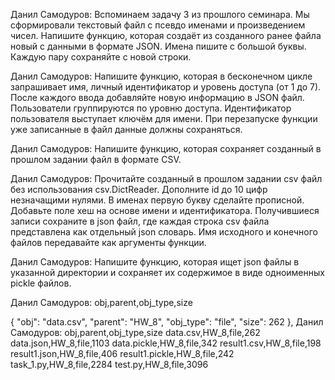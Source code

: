 Данил Самодуров: Вспоминаем задачу 3 из прошлого семинара. Мы сформировали текстовый файл с псевдо именами и произведением чисел.
Напишите функцию, которая создаёт из созданного ранее файла новый с данными в формате JSON.
Имена пишите с большой буквы.
Каждую пару сохраняйте с новой строки.

Данил Самодуров: Напишите функцию, которая в бесконечном цикле запрашивает имя, личный идентификатор и уровень доступа (от 1 до 7).
После каждого ввода добавляйте новую информацию в JSON файл.
Пользователи группируются по уровню доступа.
Идентификатор пользователя выступает ключём для имени.
При перезапуске функции уже записанные в файл данные должны сохраняться.

Данил Самодуров: Напишите функцию, которая сохраняет созданный в прошлом задании файл в формате CSV.

Данил Самодуров: Прочитайте созданный в прошлом задании csv файл без использования csv.DictReader.
Дополните id до 10 цифр незначащими нулями.
В именах первую букву сделайте прописной.
Добавьте поле хеш на основе имени и идентификатора.
Получившиеся записи сохраните в json файл, где каждая строка csv файла представлена как отдельный json словарь.
Имя исходного и конечного файлов передавайте как аргументы функции.

Данил Самодуров: Напишите функцию, которая ищет json файлы в указанной директории и сохраняет их содержимое в виде одноименных pickle файлов.

Данил Самодуров: obj,parent,obj_type,size

{
"obj": "data.csv",
"parent": "HW_8",
"obj_type": "file",
"size": 262
},
Данил Самодуров: obj,parent,obj_type,size
data.csv,HW_8,file,262
data.json,HW_8,file,1103
data.pickle,HW_8,file,342
result1.csv,HW_8,file,198
result1.json,HW_8,file,406
result1.pickle,HW_8,file,242
task_1.py,HW_8,file,2284
test.py,HW_8,file,3096